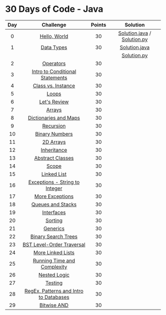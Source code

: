 # 30 Days of Code - Java
| Day |                                                Challenge                                                | Points |                                                                                   Solution                                                                                  |
|:---:|:-------------------------------------------------------------------------------------------------------:|:------:|:---------------------------------------------------------------------------------------------------------------------------------------------------------------------------:|
|  0  | [Hello, World](https://www.hackerrank.com/challenges/30-hello-world)                                    |   30   | [Solution.java](https://github.com/TAMMoura/HackerRank/blob/main/30%20Days%20of%20Code/Day%2000%20-%20Hello%2C%20World/Solution.java) / [Solution.py](https://github.com/TAMMoura/HackerRank/blob/main/30%20Days%20of%20Code/Day%2000%20-%20Hello%2C%20World/Solution.py)                                     |
|  1  | [Data Types](https://www.hackerrank.com/challenges/30-data-types)                                       |   30   | [Solution.java](https://github.com/TAMMoura/HackerRank/blob/main/30%20Days%20of%20Code/Day%2001%20-%20Data%20Types/Solution.java)                                         |
|     |														|	 | [Solution.py](https://github.com/TAMMoura/HackerRank/blob/main/30%20Days%20of%20Code/Day%2001%20-%20Data%20Types/Solution.py)					     |
|  2  | [Operators](https://www.hackerrank.com/challenges/30-operators)                                         |   30   |                               |
|  3  | [Intro to Conditional Statements](https://www.hackerrank.com/challenges/30-conditional-statements)      |   30   |   |
|  4  | [Class vs. Instance](https://www.hackerrank.com/challenges/30-class-vs-instance)                        |   30   |                  |
|  5  | [Loops](https://www.hackerrank.com/challenges/30-loops)                                                 |   30   |                                   |
|  6  | [Let's Review](https://www.hackerrank.com/challenges/30-review-loop)                                    |   30   |                         |
|  7  | [Arrays](https://www.hackerrank.com/challenges/30-arrays)                                               |   30   |                                 |
|  8  | [Dictionaries and Maps](https://www.hackerrank.com/challenges/30-dictionaries-and-maps)                 |   30   |            |
|  9  | [Recursion](https://www.hackerrank.com/challenges/30-recursion)                                         |   30   |                               |
|  10 | [Binary Numbers](https://www.hackerrank.com/challenges/30-binary-numbers)                               |   30   |                    |
|  11 | [2D Arrays](https://www.hackerrank.com/challenges/30-2d-arrays)                                         |   30   |                             |
|  12 | [Inheritance](https://www.hackerrank.com/challenges/30-inheritance)                                     |   30   |                             |
|  13 | [Abstract Classes](https://www.hackerrank.com/challenges/30-abstract-classes)                           |   30   |                   |
|  14 | [Scope](https://www.hackerrank.com/challenges/30-scope)                                                 |   30   |                                   |
|  15 | [Linked List](https://www.hackerrank.com/challenges/30-linked-list)                                     |   30   |                           |
|  16 | [Exceptions - String to Integer](https://www.hackerrank.com/challenges/30-exceptions-string-to-integer) |   30   |  |
|  17 | [More Exceptions](https://www.hackerrank.com/challenges/30-more-exceptions)                             |   30   |                       |
|  18 | [Queues and Stacks](https://www.hackerrank.com/challenges/30-queues-stacks)                             |   30   |                   |
|  19 | [Interfaces](https://www.hackerrank.com/challenges/30-interfaces)                                       |   30   |                              |
|  20 | [Sorting](https://www.hackerrank.com/challenges/30-sorting)                                             |   30   |                               |
|  21 | [Generics](https://www.hackerrank.com/challenges/30-generics)                                           |   30   |                               |
|  22 | [Binary Search Trees](https://www.hackerrank.com/challenges/30-binary-search-trees)                     |   30   |                 |
|  23 | [BST Level-Order Traversal](https://www.hackerrank.com/challenges/30-binary-trees)                      |   30   |           |
|  24 | [More Linked Lists](https://www.hackerrank.com/challenges/30-linked-list-deletion)                      |   30   |                 |
|  25 | [Running Time and Complexity](https://www.hackerrank.com/challenges/30-running-time-and-complexity)     |   30   | |
|  26 | [Nested Logic](https://www.hackerrank.com/challenges/30-nested-logic)                                   |   30   | |
|  27 | [Testing](https://www.hackerrank.com/challenges/30-testing)                                             |   30   | |
|  28 | [RegEx, Patterns and Intro to Databases](https://www.hackerrank.com/challenges/30-regex-patterns)       |   30   | |
|  29 | [Bitwise AND](https://www.hackerrank.com/challenges/30-bitwise-and)                                     |   30   |                                 |
